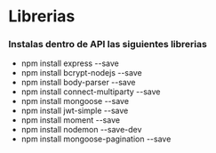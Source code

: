 # Librerias
### Instalas dentro de API las siguientes librerias
* npm install express --save
* npm install bcrypt-nodejs --save
* npm install body-parser --save
* npm install connect-multiparty --save
* npm install mongoose --save
* npm install jwt-simple --save
* npm install moment --save
* npm install nodemon --save-dev
* npm install mongoose-pagination --save